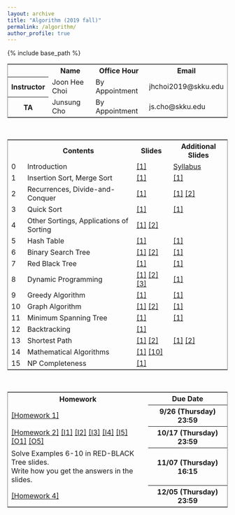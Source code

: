 ```yaml
---
layout: archive
title: "Algorithm (2019 fall)"
permalink: /algorithm/
author_profile: true
---
```


<head>
<style>
table {
  border-collapse: collapse;
  border: 1px solid gray;
} 

th,td {
  border: 1px solid gray;
  text-align: center
}

table.a {
  table-layout: auto;
  width: 600px;
}

table.b {
  table-layout: auto;
  width: 500px;
}
</style>
</head>

<body>
{% include base_path %}
<br>
<table class="b">
  <tr>
    <th> </th>
    <th>Name</th>
    <th>Office Hour</th>
	<th>Email</th>
  </tr>
  <tr>
    <th>Instructor</th>
    <td>Joon Hee Choi</td>
	<td>By Appointment</td>
	<td>jhchoi2019@skku.edu</td>
  </tr>
  <tr>
    <th>TA</th>
    <td>Junsung Cho</td>
	<td>By Appointment</td>
	<td>js.cho@skku.edu</td>
  </tr>
</table>
<br>
<table class="a">
  <tr>
    <th> </th>
    <th>Contents</th>
	<th>Slides</th>
	<th>Additional Slides</th>
  </tr>
  <tr>
    <td>0</td>
    <td>Introduction</td>
	<td style="color:blue"><a href="http://mllab-skku.github.io/files/algorithm_Introduction.pdf">[1]</a></td>
	<td style="color:blue"><a href="http://mllab-skku.github.io/files/algorithm_syllabus.pdf">Syllabus</a></td>
  </tr>
  <tr>
    <td>1</td>
    <td>Insertion Sort, Merge Sort</td>
	<td style="color:blue"><a href="http://mllab-skku.github.io/files/algorithm_insertion_and_merge_sort.pdf">[1]</a></td>
	<td style="color:blue"><a href="http://mllab-skku.github.io/files/algorithm_chap1&2-start-simpleAlg.pdf">[1]</a></td>
  </tr>
  <tr>
    <td>2</td>
    <td>Recurrences, Divide-and-Conquer</td>
	<td style="color:blue"><a href="http://mllab-skku.github.io/files/algorithm_notations_recurrence_d&c.pdf">[1]</a></td>
	<td style="color:blue"><a href="http://mllab-skku.github.io/files/algorithm_chap3&4-growth-recurrence.pdf">[1]</a> <a href="http://mllab-skku.github.io/files/algorithm_chap4apdx-divide&conquer.pdf">[2]</a></td>
  </tr>
  <tr>
    <td>3</td>
    <td>Quick Sort</td>
	<td style="color:blue"><a href="http://mllab-skku.github.io/files/algorithm_quicksort.pdf">[1]</a></td>
	<td style="color:blue"><a href="http://mllab-skku.github.io/files/algorithm_chap7-quicksort.pdf">[1]</a></td>
  </tr>
  <tr>
    <td>4</td>
    <td>Other Sortings, Applications of Sorting</td>
	<td style="color:blue"><a href="http://mllab-skku.github.io/files/algorithm_other_sortings.pdf">[1]</a> <a href="http://mllab-skku.github.io/files/algorithm_sorting_applications.pdf">[2]</a></td>
	<td></td>
  </tr>
  <tr>
    <td>5</td>
    <td>Hash Table</td>
	<td style="color:blue"><a href="http://mllab-skku.github.io/files/algorithm_hashtable.pdf">[1]</a></td>
	<td style="color:blue"><a href="http://mllab-skku.github.io/files/algorithm_chap11-hash-table.pdf">[1]</a></td>
  </tr>
  <tr>
    <td>6</td>
    <td>Binary Search Tree</td>
	<td style="color:blue"><a href="http://mllab-skku.github.io/files/algorithm_BST.pdf">[1]</a> <a href="http://mllab-skku.github.io/files/algorithm_BST_applications.pdf">[2]</a></td>
	<td style="color:blue"><a href="http://mllab-skku.github.io/files/algorithm_chap12-BST.pdf">[1]</a></td>
  </tr>
  <tr>
    <td>7</td>
    <td>Red Black Tree</td>
	<td style="color:blue"><a href="http://mllab-skku.github.io/files/algorithm_red_black_tree.pdf">[1]</a></td>
	<td style="color:blue"><a href="http://mllab-skku.github.io/files/algorithm_chap13-red-black.pdf">[1]</a></td>
  </tr>
  <tr>
    <td>8</td>
    <td>Dynamic Programming</td>
	<td style="color:blue"><a href="http://mllab-skku.github.io/files/algorithm_dynamic_programming_1.pdf">[1]</a> <a href="http://mllab-skku.github.io/files/algorithm_dynamic_programming_2.pdf">[2]</a> <a href="http://mllab-skku.github.io/files/algorithm_dynamic_programming_3.pdf">[3]</a> </td>
	<td style="color:blue"><a href="http://mllab-skku.github.io/files/algorithm_chap15-dynamicProg.pdf">[1]</a></td>
  </tr>
  <tr>
    <td>9</td>
    <td>Greedy Algorithm</td>
	<td style="color:blue"><a href="http://mllab-skku.github.io/files/algorithm_greedy_algorithm.pdf">[1]</a></td>
	<td style="color:blue"><a href="http://mllab-skku.github.io/files/algorithm_chap16-greedyAlgorithm.pdf">[1]</a></td>
  </tr>
  <tr>
    <td>10</td>
    <td>Graph Algorithm</td>
	<td style="color:blue"><a href="http://mllab-skku.github.io/files/algorithm_graph_algorithm_1.pdf">[1]</a> <a href="http://mllab-skku.github.io/files/algorithm_graph_algorithm_2.pdf">[2]</a></td>
	<td style="color:blue"><a href="http://mllab-skku.github.io/files/algorithm_chap22-graphAlgorithms.pdf">[1]</a></td>
  </tr>
  <tr>
    <td>11</td>
    <td>Minimum Spanning Tree</td>
	<td style="color:blue"><a href="http://mllab-skku.github.io/files/algorithm_minimum_spanning_tree.pdf">[1]</a></td>
	<td style="color:blue"><a href="http://mllab-skku.github.io/files/algorithm_chap23-MST.pdf">[1]</a></td>
  </tr>
  <tr>
    <td>12</td>
    <td>Backtracking</td>
	<td style="color:blue"><a href="http://mllab-skku.github.io/files/algorithm_backtracking.pdf">[1]</a></td>
	<td></td>
  </tr>
  <tr>
    <td>13</td>
    <td>Shortest Path</td>
	<td style="color:blue"><a href="http://mllab-skku.github.io/files/algorithm_shortest_path_1.pdf">[1]</a> <a href="http://mllab-skku.github.io/files/algorithm_shortest_path_2.pdf">[2]</a></td>
	<td style="color:blue"><a href="http://mllab-skku.github.io/files/algorithm_chap24a-shortestPath_1.pdf">[1]</a> <a href="http://mllab-skku.github.io/files/algorithm_chap24b-shortestPath_2.pdf">[2]</a></td>
  </tr>
  <tr>
    <td>14</td>
    <td>Mathematical Algorithms</td>
	<td style="color:blue"><a href="http://mllab-skku.github.io/files/algorithm_mathematical_algorithms.pdf">[1]</a> <a href="http://mllab-skku.github.io/files/mathematical_algorithms.pptm">[10]</a></td>
	<td></td>
  </tr>
  <tr>
    <td>15</td>
    <td>NP Completeness</td>
	<td style="color:blue"><a href="http://mllab-skku.github.io/files/algorithm_npc_and_reduction.pdf">[1]</a></td>
	<td></td>
  </tr>
</table>

<br>
<table class="a">
  <tr>
	<th>Homework</th>
    <th>Due Date</th>
  </tr>
  <tr>
	<td style="color:blue"><a href="http://mllab-skku.github.io/files/homework1.pdf">[Homework 1]</a></td>
    <th>9/26 (Thursday) 23:59</th>
  </tr>
  <tr>
	<td style="color:blue"><a href="http://mllab-skku.github.io/files/homework2.pdf">[Homework 2]</a> <a href="http://mllab-skku.github.io/files/hw2_input1.txt">[I1]</a> <a href="http://mllab-skku.github.io/files/hw2_input2.txt">[I2]</a> <a href="http://mllab-skku.github.io/files/hw2_input3.txt">[I3]</a> <a href="http://mllab-skku.github.io/files/hw2_input4.txt">[I4]</a> <a href="http://mllab-skku.github.io/files/hw2_input5.txt">[I5]</a> <a href="http://mllab-skku.github.io/files/hw2_output1.txt">[O1]</a> <a href="http://mllab-skku.github.io/files/hw2_output5.txt">[O5]</a> </td>
    <th>10/17 (Thursday) 23:59</th>
  </tr>
  <tr>
	<td> Solve Examples 6-10 in RED-BLACK Tree slides. <br /> Write how you get the answers in the slides.</td>
    <th>11/07 (Thursday) 16:15</th>
  </tr>
  <tr>
	<td style="color:blue"><a href="http://mllab-skku.github.io/files/homework4.pdf">[Homework 4]</a></td>
    <th>12/05 (Thursday) 23:59</th>
  </tr>
</table>
</body>